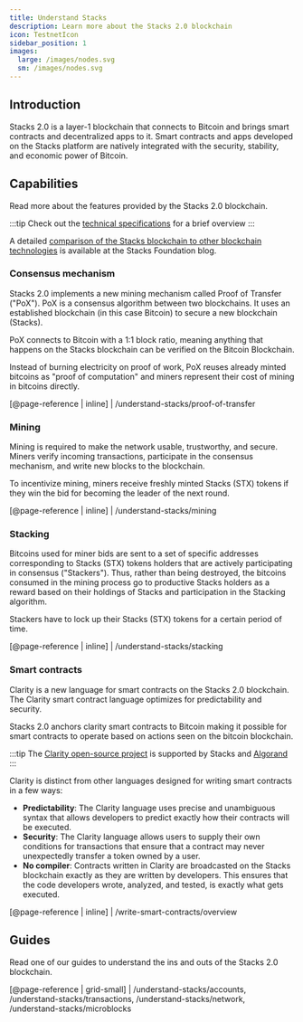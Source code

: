 ```yaml
---
title: Understand Stacks
description: Learn more about the Stacks 2.0 blockchain
icon: TestnetIcon
sidebar_position: 1
images:
  large: /images/nodes.svg
  sm: /images/nodes.svg
---
```


## Introduction

Stacks 2.0 is a layer-1 blockchain that connects to Bitcoin and brings smart contracts and decentralized apps to it.
Smart contracts and apps developed on the Stacks platform are natively integrated with the security, stability, and economic power of Bitcoin.

## Capabilities

Read more about the features provided by the Stacks 2.0 blockchain.

<!-- markdown-link-check-disable -->

:::tip
Check out the [technical specifications](technical-specs) for a brief overview
:::


<!-- markdown-link-check-enable-->

A detailed [comparison of the Stacks blockchain to other blockchain technologies][] is available at the Stacks
Foundation blog.

### Consensus mechanism

Stacks 2.0 implements a new mining mechanism called Proof of Transfer ("PoX").
PoX is a consensus algorithm between two blockchains. It uses an established blockchain (in this case Bitcoin) to secure a new blockchain (Stacks).

PoX connects to Bitcoin with a 1:1 block ratio, meaning anything that happens on the Stacks blockchain can be verified on the Bitcoin Blockchain.

Instead of burning electricity on proof of work, PoX reuses already minted bitcoins as "proof of computation" and
miners represent their cost of mining in bitcoins directly.

[@page-reference | inline]
| /understand-stacks/proof-of-transfer

### Mining

Mining is required to make the network usable, trustworthy, and secure. Miners verify incoming transactions, participate in the consensus mechanism, and write new blocks to the blockchain.

To incentivize mining, miners receive freshly minted Stacks (STX) tokens if they win the bid for becoming the leader of the next round.

[@page-reference | inline]
| /understand-stacks/mining

### Stacking

Bitcoins used for miner bids are sent to a set of specific addresses corresponding to Stacks
(STX) tokens holders that are actively participating in consensus ("Stackers"). Thus, rather than being
destroyed, the bitcoins consumed in the mining process go to productive Stacks holders as a
reward based on their holdings of Stacks and participation in the Stacking algorithm.

Stackers have to lock up their Stacks (STX) tokens for a certain period of time.

[@page-reference | inline]
| /understand-stacks/stacking

### Smart contracts

Clarity is a new language for smart contracts on the Stacks 2.0 blockchain. The Clarity smart contract language optimizes
for predictability and security.

Stacks 2.0 anchors clarity smart contracts to Bitcoin making it possible for smart contracts to operate based on actions seen on the bitcoin blockchain.

:::tip
The [Clarity open-source project](https://clarity-lang.org/) is supported by Stacks and [Algorand](https://www.algorand.com/)
:::


Clarity is distinct from other languages designed for writing smart contracts in a few ways:

- **Predictability**: The Clarity language uses precise and unambiguous syntax that allows developers to predict exactly how their contracts will be executed.
- **Security**: The Clarity language allows users to supply their own conditions for transactions that ensure that a contract may never unexpectedly transfer a token owned by a user.
- **No compiler**: Contracts written in Clarity are broadcasted on the Stacks blockchain exactly as they are written by developers. This ensures that the code developers wrote, analyzed, and tested, is exactly what gets executed.

[@page-reference | inline]
| /write-smart-contracts/overview

## Guides

Read one of our guides to understand the ins and outs of the Stacks 2.0 blockchain.

[@page-reference | grid-small]
| /understand-stacks/accounts, /understand-stacks/transactions, /understand-stacks/network, /understand-stacks/microblocks

[comparison of the stacks blockchain to other blockchain technologies]: https://stacks.org/stacks-blockchain
